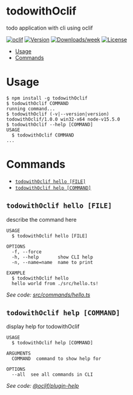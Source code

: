 todowithOclif
=============

todo application with cli using oclif

[![oclif](https://img.shields.io/badge/cli-oclif-brightgreen.svg)](https://oclif.io)
[![Version](https://img.shields.io/npm/v/todowithOclif.svg)](https://npmjs.org/package/todowithOclif)
[![Downloads/week](https://img.shields.io/npm/dw/todowithOclif.svg)](https://npmjs.org/package/todowithOclif)
[![License](https://img.shields.io/npm/l/todowithOclif.svg)](https://github.com/MSohail731/todowithOclif/blob/master/package.json)

<!-- toc -->
* [Usage](#usage)
* [Commands](#commands)
<!-- tocstop -->
# Usage
<!-- usage -->
```sh-session
$ npm install -g todowithOclif
$ todowithOclif COMMAND
running command...
$ todowithOclif (-v|--version|version)
todowithOclif/1.0.0 win32-x64 node-v15.5.0
$ todowithOclif --help [COMMAND]
USAGE
  $ todowithOclif COMMAND
...
```
<!-- usagestop -->
# Commands
<!-- commands -->
* [`todowithOclif hello [FILE]`](#todowithoclif-hello-file)
* [`todowithOclif help [COMMAND]`](#todowithoclif-help-command)

## `todowithOclif hello [FILE]`

describe the command here

```
USAGE
  $ todowithOclif hello [FILE]

OPTIONS
  -f, --force
  -h, --help       show CLI help
  -n, --name=name  name to print

EXAMPLE
  $ todowithOclif hello
  hello world from ./src/hello.ts!
```

_See code: [src/commands/hello.ts](https://github.com/MSohail731/todowithOclif/blob/v1.0.0/src/commands/hello.ts)_

## `todowithOclif help [COMMAND]`

display help for todowithOclif

```
USAGE
  $ todowithOclif help [COMMAND]

ARGUMENTS
  COMMAND  command to show help for

OPTIONS
  --all  see all commands in CLI
```

_See code: [@oclif/plugin-help](https://github.com/oclif/plugin-help/blob/v3.2.2/src/commands/help.ts)_
<!-- commandsstop -->
